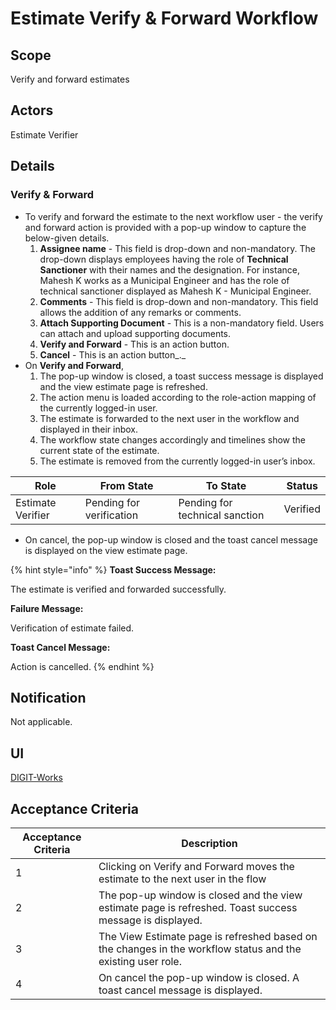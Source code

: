 # Estimate Verify & Forward Workflow

## **Scope**

Verify and forward estimates

## **Actors**

Estimate Verifier

## **Details**

### **Verify & Forward**

* To verify and forward the estimate to the next workflow user - the verify and forward action is provided with a pop-up window to capture the below-given details.
  1. **Assignee name** - This field is drop-down and non-mandatory.  The drop-down displays employees having the role of **Technical Sanctioner** with their names and the designation. For instance, Mahesh K works as a Municipal Engineer and has the role of technical sanctioner displayed as Mahesh K - Municipal Engineer.
  2. **Comments** - This field is drop-down and non-mandatory. This field allows the addition of any remarks or comments. &#x20;
  3. **Attach Supporting Document** - This is a non-mandatory field. Users can attach and upload supporting documents.&#x20;
  4. **Verify and Forward** - This is an action button.
  5. **Cancel** - This is an action button_._
* On **Verify and Forward**,
  1. The pop-up window is closed, a toast success message is displayed and the view estimate page is refreshed.
  2. The action menu is loaded according to the role-action mapping of the currently logged-in user.
  3. The estimate is forwarded to the next user in the workflow and displayed in their inbox.
  4. The workflow state changes accordingly and timelines show the current state of the estimate.
  5. The estimate is removed from the currently logged-in user’s inbox.

| Role              | From State               | To State                       | Status   |
| ----------------- | ------------------------ | ------------------------------ | -------- |
| Estimate Verifier | Pending for verification | Pending for technical sanction | Verified |

* On cancel, the pop-up window is closed and the toast cancel message is displayed on the view estimate page.

{% hint style="info" %}
**Toast Success Message:**

The estimate is verified and forwarded successfully.

**Failure Message:**

Verification of estimate failed.

**Toast Cancel Message:**

Action is cancelled.
{% endhint %}

## **Notification**

Not applicable.

## **UI**

[<img src="https://static.figma.com/uploads/b6df2735e4cb368306acf5480b50f96e69f96099" alt="" data-size="line">DIGIT-Works](https://www.figma.com/file/M2P3O9WlKtxuLCjQKxLLDg/DIGIT-Works?node-id=2014%3A30157\&t=vPbLKm950fDLjage-4)

## **Acceptance Criteria**

| Acceptance Criteria | Description                                                                                                  |
| ------------------- | ------------------------------------------------------------------------------------------------------------ |
| 1                   | Clicking on Verify and Forward moves the estimate to the next user in the flow                               |
| 2                   | The pop-up window is closed and the view estimate page is refreshed. Toast success message is displayed.     |
| 3                   | The View Estimate page is refreshed based on the changes in the workflow status and the existing user role.  |
| 4                   | On cancel the pop-up window is closed. A toast cancel message is displayed.                                  |
